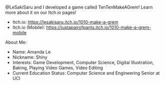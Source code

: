 @LeSakiSaru and I developed a game called TenTenMakeAGrem! Learn more about it on our Itch.io pages!
- Itch.io: https://lesakisaru.itch.io/1010-make-a-grem
- Itch.io (Mobile): https://justapairofpants.itch.io/1010-make-a-grem-mobile

About Me:
- Name: Amanda Le
- Nickname: Shiny
- Interests: Game Development, Computer Science, Digital Illustration, Baking, Playing Video Games, Video Editing
- Current Education Status: Computer Science and Engineering Senior at UCI

<!---
RaenbowGoop/RaenbowGoop is a ✨ special ✨ repository because its `README.md` (this file) appears on your GitHub profile.
You can click the Preview link to take a look at your changes.
--->
